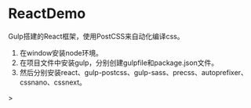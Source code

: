 # ReactDemo
Gulp搭建的React框架，使用PostCSS来自动化编译css。
>
<ol>
<li>在window安装node环境。</li>
<li>在项目文件中安装gulp，分别创建gulpfile和package.json文件。</li>
<li>然后分别安装react、gulp-postcss、gulp-sass、precss、autoprefixer、cssnano、cssnext。</li>
</ol>
>
